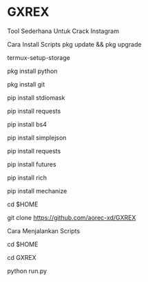 # GXREX

Tool Sederhana Untuk Crack Instagram

Cara Install Scripts
pkg update && pkg upgrade

termux-setup-storage

pkg install python

pkg install git

pip install stdiomask

pip install requests

pip install bs4

pip install simplejson

pip install requests

pip install futures

pip install rich

pip install mechanize

cd $HOME

git clone https://github.com/aorec-xd/GXREX

Cara Menjalankan Scripts

cd $HOME

cd GXREX 

python run.py
